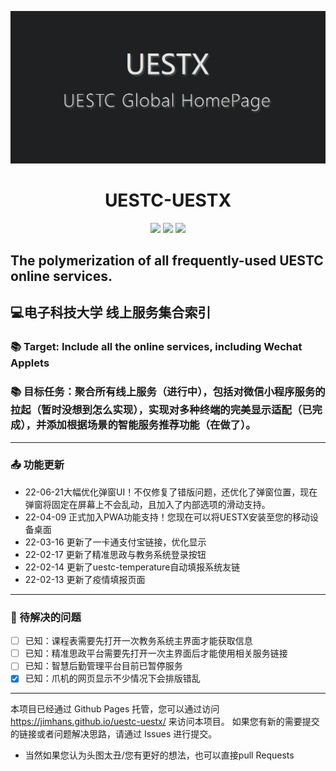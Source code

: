 ![avatar](./main.png)

<h1 align="center"> UESTC-UESTX </h1>

<p align="center">
<img src="https://img.shields.io/badge/Version-0.11.0 PreRelease-red.svg?style=flat-square">
<img src="https://img.shields.io/badge/Developer-JimHan-blue.svg?style=flat-square">
<img src="https://img.shields.io/badge/Language-HTML5&CSS3-pink.svg?style=flat-square">
</p>

## The polymerization of all frequently-used UESTC online services.
## 💻电子科技大学 线上服务集合索引

### 📚 Target: Include all the online services, including Wechat Applets
### 📚 目标任务：聚合所有线上服务（进行中），包括对微信小程序服务的拉起（暂时没想到怎么实现），实现对多种终端的完美显示适配（已完成），并添加根据场景的智能服务推荐功能（在做了）。
---
### 📤 功能更新
- 22-06-21大幅优化弹窗UI！不仅修复了错版问题，还优化了弹窗位置，现在弹窗将固定在屏幕上不会乱动，且加入了内部选项的滑动支持。
- 22-04-09 正式加入PWA功能支持！您现在可以将UESTX安装至您的移动设备桌面
- 22-03-16 更新了一卡通支付宝链接，优化显示
- 22-02-17 更新了精准思政与教务系统登录按钮
- 22-02-14 更新了uestc-temperature自动填报系统友链
- 22-02-13 更新了疫情填报页面
---
### 🔧 待解决的问题
- [ ] 已知：课程表需要先打开一次教务系统主界面才能获取信息
- [ ] 已知：精准思政平台需要先打开一次主界面后才能使用相关服务链接
- [ ] 已知：智慧后勤管理平台目前已暂停服务
- [x] 已知：爪机的网页显示不少情况下会排版错乱

---
本项目已经通过 Github Pages 托管，您可以通过访问 https://jimhans.github.io/uestc-uestx/ 来访问本项目。
如果您有新的需要提交的链接或者问题解决思路，请通过 Issues 进行提交。

- 当然如果您认为头图太丑/您有更好的想法，也可以直接pull Requests